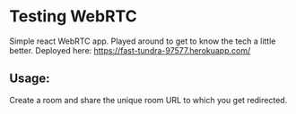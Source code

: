 # Testing WebRTC

Simple react WebRTC app. Played around to get to know the tech a little better.
Deployed here: https://fast-tundra-97577.herokuapp.com/

## Usage:
Create a room and share the unique room URL to which you get redirected.
